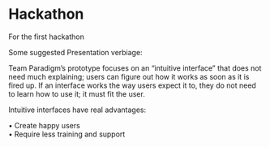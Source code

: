 # Hackathon
For the first hackathon

Some suggested Presentation verbiage:

Team Paradigm’s prototype focuses on an “intuitive interface” that does not need much explaining; users can figure out how it works as soon as it is fired up.  If an interface works the way users expect it to, they do not need to learn how to use it; it must fit the user.

 Intuitive interfaces have real advantages:

   •	 Create happy users  
   •	 Require less training and support


